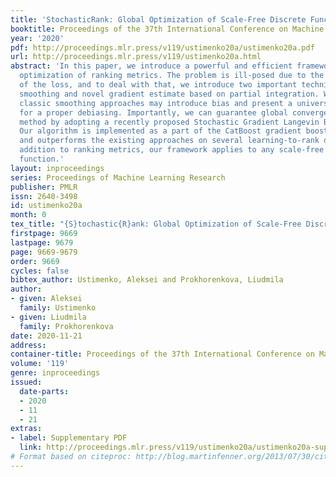 ```yaml
---
title: 'StochasticRank: Global Optimization of Scale-Free Discrete Functions'
booktitle: Proceedings of the 37th International Conference on Machine Learning
year: '2020'
pdf: http://proceedings.mlr.press/v119/ustimenko20a/ustimenko20a.pdf
url: http://proceedings.mlr.press/v119/ustimenko20a.html
abstract: 'In this paper, we introduce a powerful and efficient framework for direct
  optimization of ranking metrics. The problem is ill-posed due to the discrete structure
  of the loss, and to deal with that, we introduce two important techniques: stochastic
  smoothing and novel gradient estimate based on partial integration. We show that
  classic smoothing approaches may introduce bias and present a universal solution
  for a proper debiasing. Importantly, we can guarantee global convergence of our
  method by adopting a recently proposed Stochastic Gradient Langevin Boosting algorithm.
  Our algorithm is implemented as a part of the CatBoost gradient boosting library
  and outperforms the existing approaches on several learning-to-rank datasets. In
  addition to ranking metrics, our framework applies to any scale-free discrete loss
  function.'
layout: inproceedings
series: Proceedings of Machine Learning Research
publisher: PMLR
issn: 2640-3498
id: ustimenko20a
month: 0
tex_title: "{S}tochastic{R}ank: Global Optimization of Scale-Free Discrete Functions"
firstpage: 9669
lastpage: 9679
page: 9669-9679
order: 9669
cycles: false
bibtex_author: Ustimenko, Aleksei and Prokhorenkova, Liudmila
author:
- given: Aleksei
  family: Ustimenko
- given: Liudmila
  family: Prokhorenkova
date: 2020-11-21
address: 
container-title: Proceedings of the 37th International Conference on Machine Learning
volume: '119'
genre: inproceedings
issued:
  date-parts:
  - 2020
  - 11
  - 21
extras:
- label: Supplementary PDF
  link: http://proceedings.mlr.press/v119/ustimenko20a/ustimenko20a-supp.pdf
# Format based on citeproc: http://blog.martinfenner.org/2013/07/30/citeproc-yaml-for-bibliographies/
---
```

